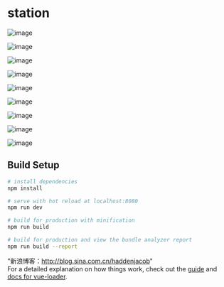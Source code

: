 # station

![image](http://s12.sinaimg.cn/large/006pIGHlzy7pEeD1V5p5b&690)

![image](http://s10.sinaimg.cn/large/006pIGHlzy7pEeCO3rj39&690)

![image](http://s15.sinaimg.cn/large/006pIGHlzy7pEeD9kD4ae&690)

![image](http://s2.sinaimg.cn/large/006pIGHlzy7pEeCUlIl71&690)

![image](http://s5.sinaimg.cn/large/006pIGHlzy7pEeDaNSsd4&690)

![image](http://s8.sinaimg.cn/large/006pIGHlzy7pEeDjF5Ra7&690)

![image](http://s12.sinaimg.cn/large/006pIGHlzy7pEeDrmZl8b&690)

![image](http://s1.sinaimg.cn/large/006pIGHlzy7pEeDQuTm70&690)

![image](http://s16.sinaimg.cn/large/006pIGHlzy7pEeDXzpJ1f&690)

## Build Setup

``` bash
# install dependencies
npm install

# serve with hot reload at localhost:8080
npm run dev

# build for production with minification
npm run build

# build for production and view the bundle analyzer report
npm run build --report
```
"新浪博客：http://blog.sina.com.cn/haddenjacob"	
For a detailed explanation on how things work, check out the [guide](http://vuejs-templates.github.io/webpack/) and [docs for vue-loader](http://vuejs.github.io/vue-loader).

